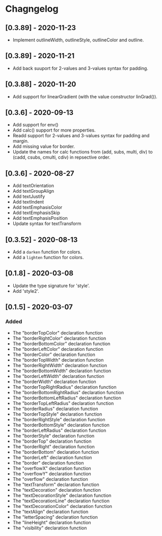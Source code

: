 # Chagngelog

## [0.3.89] - 2020-11-23
- Implement outlineWidth, outlineStyle, outlineColor and outline.

## [0.3.89] - 2020-11-21
- Add back suuport for 2-values and 3-values syntax for padding.

## [0.3.88] - 2020-11-20
- Add support for linearGradient (with the value constructor linGrad()).

## [0.3.6] - 2020-09-13

- Add support for env()
- Add calc() support for more properties.
- Readd support for 2-values and 3-values syntax for padding and margin.
- Add missing value for border.
- Update the names for calc functions from (add, subs, multi, div) to (cadd, csubs, cmulti, cdiv) in repsective order.

## [0.3.6] - 2020-08-27

- Add textOrientation
- Add textGroupAlign
- Add textJustify
- Add textIndent
- Add textEmphasisColor
- Add textEmphasisSkip
- Add textEmphasisPosition
- Update syntax for textTransform

## [0.3.52] - 2020-08-13

- Add a `darken` function for colors.
- Add a `lighten` function for colors.

## [0.1.8] - 2020-03-08

- Update the type signature for 'style'.
- Add 'style2'.

## [0.1.5] - 2020-03-07

### Added

- The "borderTopColor" declaration function
- The "borderRightColor" declaration function
- The "borderBottomColor" declaration function
- The "borderLeftColor" declaration function
- The "borderColor" declaration function
- The "borderTopWidth" declaration function
- The "borderRightWidth" declaration function
- The "borderBottomWidth" declaration function
- The "borderLeftWidth" declaration function
- The "borderWidth" declaration function
- The "borderTopRightRadius" declaration function
- The "borderBottomRightRadius" declaration function
- The "borderBottomLeftRadius" declaration function
- The "borderTopLeftRadius" declaration function
- The "borderRadius" declaration function
- The "borderTopStyle" declaration function
- The "borderRightStyle" declaration function
- The "borderBottomStyle" declaration function
- The "borderLeftRadius" declaration function
- The "borderStyle" declaration function
- The "borderTop" declaration function
- The "borderRight" declaration function
- The "borderBottom" declaration function
- The "borderLeft" declaration function
- The "border" declaration function
- The "overflowX" declaration function
- The "overflowY" declaration function
- The "overflow" declaration function
- The "textTransform" declaration function
- The "textDecoration" declaration function
- The "textDecorationStyle" declaration function
- The "textDecorationLine" declaration function
- The "textDecorationColor" declaration function
- The "textAlign" declaration function
- The "letterSpacing" declaration function
- The "lineHeight" declaration function
- The "visibility" declaration function
